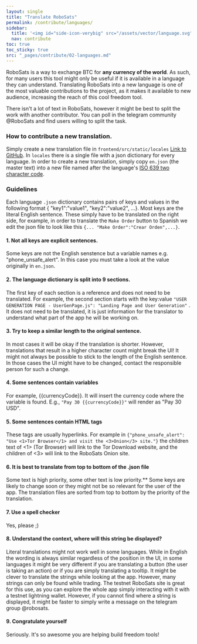 ```yaml
---
layout: single
title: "Translate RoboSats"
permalink: /contribute/languages/
sidebar:
  title: '<img id="side-icon-verybig" src="/assets/vector/language.svg"/>Translation'
  nav: contribute
toc: true
toc_sticky: true
src: "_pages/contribute/02-languages.md"
--- 
```



RoboSats is a way to exchange BTC for **any currency of the world**. As such, for many users this tool might only be useful if it is available in a language they can understand. Translating RoboSats into a new language is one of the most valuable contributions to the project, as it makes it available to new audience, increasing the reach of this cool freedom tool.

There isn't a lot of text in RoboSats, however it might be best to split the work with another contributor. You can poll in the telegram community @RoboSats and find users willing to split the task.

### How to contribute a new translation.

Simply create a new translation file in `frontend/src/static/locales` [Link to GitHub](https://github.com/Reckless-Satoshi/robosats/tree/main/frontend/static/locales). In `locales` there is a single file with a json dictionary for every language. In order to create a new translation, simply copy `en.json` (the master text) into a new file named after the language's [ISO 639 two character code](https://www.loc.gov/standards/iso639-2/php/English_list.php). 

### Guidelines

Each language `.json` dictionary contains pairs of keys and values in the following format { "key1":"value1", "key2":"value2", ...}. Most keys are the literal English sentence. These simply have to be translated on the right side, for example, in order to translate the `Make Order` button to Spanish we edit the json file to look like this `{... "Make Order":"Crear Orden",...}`.

#### 1. **Not all keys are explicit sentences.** 
Some keys are not the English senstence but a variable names e.g. "phone_unsafe_alert". In this case you must take a look at the value originally in `en.json`. 

#### 2. **The language dictionary is split into 9 sections.** 
The first key of each section is a reference and does not need to be translated. For example, the second section starts with the key:value `"USER GENERATION PAGE - UserGenPage.js": "Landing Page and User Generation"` . It does not need to be translated, it is just information for the translator to understand what part of the app he will be working on.

#### 3. **Try to keep a similar length to the original sentence.** 
In most cases it will be okay if the translation is shorter. However, translations that result in a higher character count might break the UI! It might not always be possible to stick to the length of the English sentence. In those cases the UI might have to be changed, contact the responsible person for such a change.

#### 4. **Some sentences contain variables**
For example, {{currencyCode}}. It will insert the currency code where the variable is found. E.g., `"Pay 30 {{currencyCode}}"` will render as "Pay 30 USD".

#### 5. **Some sentences contain HTML tags** 
These tags are usually hyperlinks. For example in `{"phone_unsafe_alert": "Use <1>Tor Browser</1> and visit the <3>Onion</3> site."}` the children text of <1> (Tor Browser) will link to the Tor Download website, and the children of <3> will link to the RoboSats Onion site.

#### 6. **It is best to translate from top to bottom of the .json file**
Some text is high priority, some other text is low priority.** Some keys are likely to change soon or they might not be so relevant for the user of the app. The translation files are sorted from top to bottom by the priority of the translation.

#### 7. Use a **spell checker**
Yes, please ;)

#### 8. **Understand the context, where will this string be displayed?**
Literal translations might not work well in some languages. While in English the wording is always similar regardless of the position in the UI, in some languages it might be very different if you are translating a button (the user is taking an action) or if you are simply translating a tooltip. It might be clever to translate the strings while looking at the app. However, many strings can only be found while trading. The testnet RoboSats site is great for this use, as you can explore the whole app simply interacting with it with a testnet lightning wallet. However, if you cannot find where a string is displayed, it might be faster to simply write a message on the telegram group @robosats.

#### 9. **Congratulate yourself** 
Seriously. It's so awesome you are helping build freedom tools!



